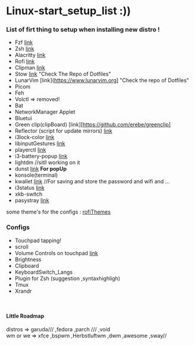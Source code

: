 # Linux-start_setup_list :))

### List of firt thing to setup when installing new distro !

- Fzf [link](https://github.com/junegunn/fzf)
- Zsh [link](https://ohmyz.sh/) 
- Alacritty [link](https://github.com/alacritty/alacritty) 
- Rofi [link](https://github.com/davatorium/rofi)
- Clipman [link](https://github.com/chmouel/clipman)
- Stow [link](https://github.com/aspiers/stow) "Check The Repo of Dotfiles"
- LunarVim [link](https://www.lunarvim.org] "Check the repo of Dotfiles"
- Picom
- Feh
- Volctl => removed!
- Bat 
- NetworkManager Applet
- Bluetui
- Green clip(clipBoard) [link][https://github.com/erebe/greenclip]
- Reflector (script for update mirrors) [link](https://wiki.archlinux.org/title/Reflector)
- i3lock-color [link](https://github.com/Raymo111/i3lock-color)
- libinputGestures [link](https://github.com/bulletmark/libinput-gestures)
- playerctl [link](https://github.com/altdesktop/playerctl)
- i3-battery-popup [link](https://github.com/rjekker/i3-battery-popup)
- lightdm //sitll working on it 
- dunst [link](https://github.com/dunst-project/dunst?tab=readme-ov-file#documentation) <b>For popUp</b>
- konsole(terminal)
- kwallet [link](https://archlinux.org/packages/extra/x86_64/kwallet) //For saving and store the password and wifi and ... 
- i3status [link](https://github.com/greshake/i3status-rust)
- xkb-switch
- pasystray [link](https://github.com/christophgysin/pasystray?tab=readme-ov-file)



some theme's for the configs : 
[rofiThemes](https://github.com/newmanls/rofi-themes-collection)

### Configs
- Touchpad tapping!
- scroll
- Volume Controls on touchpad [link](https://luxagraf.net/src/guide-to-switching-i3-to-sway)
- Brightness
- Clipboard
- KeyboardSwitch_Langs
- Plugin for Zsh (suggestion ,syntaxhighligh)
- Tmux
- Xrandr

<br/>

#### Little Roadmap
distros => garuda/// ,fedora ,parch /// ,void
<br/>
wm or we => xfce ,bspwm ,Herbstluftwm ,dwm ,awesome ,sway//

